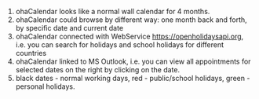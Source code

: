 1. ohaCalendar looks like a normal wall calendar for 4 months.
2. ohaCalendar could browse by different way: one month back and forth, by specific date and current date
3. ohaCalendar connected with WebService https://openholidaysapi.org, i.e. you can search for holidays and school holidays for different countries
4. ohaCalendar linked to MS Outlook, i.e. you can view all appointments for selected dates on the right by clicking on the date.
5. black dates - normal working days, red - public/school holidays, green - personal holidays.
